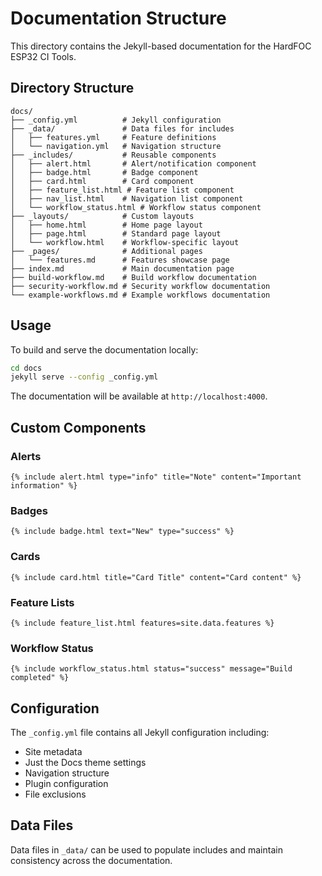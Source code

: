# Documentation Structure

This directory contains the Jekyll-based documentation for the HardFOC ESP32 CI Tools.

## Directory Structure

```
docs/
├── _config.yml          # Jekyll configuration
├── _data/               # Data files for includes
│   ├── features.yml     # Feature definitions
│   └── navigation.yml   # Navigation structure
├── _includes/           # Reusable components
│   ├── alert.html       # Alert/notification component
│   ├── badge.html       # Badge component
│   ├── card.html        # Card component
│   ├── feature_list.html # Feature list component
│   ├── nav_list.html    # Navigation list component
│   └── workflow_status.html # Workflow status component
├── _layouts/            # Custom layouts
│   ├── home.html        # Home page layout
│   ├── page.html        # Standard page layout
│   └── workflow.html    # Workflow-specific layout
├── _pages/              # Additional pages
│   └── features.md      # Features showcase page
├── index.md             # Main documentation page
├── build-workflow.md    # Build workflow documentation
├── security-workflow.md # Security workflow documentation
└── example-workflows.md # Example workflows documentation
```

## Usage

To build and serve the documentation locally:

```bash
cd docs
jekyll serve --config _config.yml
```

The documentation will be available at `http://localhost:4000`.

## Custom Components

### Alerts
```liquid
{% include alert.html type="info" title="Note" content="Important information" %}
```

### Badges
```liquid
{% include badge.html text="New" type="success" %}
```

### Cards
```liquid
{% include card.html title="Card Title" content="Card content" %}
```

### Feature Lists
```liquid
{% include feature_list.html features=site.data.features %}
```

### Workflow Status
```liquid
{% include workflow_status.html status="success" message="Build completed" %}
```

## Configuration

The `_config.yml` file contains all Jekyll configuration including:
- Site metadata
- Just the Docs theme settings
- Navigation structure
- Plugin configuration
- File exclusions

## Data Files

Data files in `_data/` can be used to populate includes and maintain consistency across the documentation.